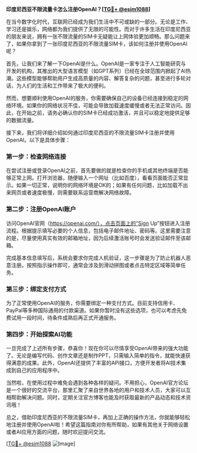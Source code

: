 **印度尼西亚不限流量卡怎么注册OpenAI？[[TG💪+ @esim1088](https://t.me/s/esim1088)]**

在当今数字化时代，互联网已经成为我们生活中不可或缺的一部分。无论是工作、学习还是娱乐，网络都为我们提供了无限的可能性。而对于许多生活在印度尼西亚的朋友来说，拥有一张不限流量的SIM卡无疑能让上网体验更加顺畅。那么问题来了，如果你拿到了一张印度尼西亚的不限流量SIM卡，该如何注册并使用OpenAI呢？

首先，让我们来了解一下OpenAI是什么。OpenAI是一家专注于人工智能研究与开发的机构，其推出的大型语言模型（如GPT系列）已经在全球范围内掀起了AI热潮。这些模型能够帮助用户生成高质量的内容、解答复杂的问题，甚至进行多轮对话，为人们的生活和工作带来了极大的便利。

然而，想要顺利使用OpenAI的服务，你需要确保自己的设备已经连接到稳定的网络环境。如果你的网络状况不佳，可能会导致加载速度缓慢或者无法正常访问。因此，在开始之前，请务必确认你的SIM卡已经成功激活，并且可以稳定地提供足够的数据流量。

接下来，我们将详细介绍如何通过印度尼西亚的不限流量SIM卡注册并使用OpenAI。以下是具体步骤：

### 第一步：检查网络连接

在尝试注册或登录OpenAI之前，首先要做的就是检查你的手机或其他终端是否能够正常上网。打开浏览器，随便输入一个网址（比如百度），看看页面能否正常显示。如果一切正常，说明你的网络环境是OK的；如果有任何问题，比如加载不出来网页或者速度极慢，则需要联系运营商解决网络故障。

### 第二步：注册OpenAI账户

访问OpenAI官网（https://openai.com/），点击页面上的“Sign Up”按钮进入注册流程。根据提示填写必要的个人信息，包括电子邮件地址、密码等。这里需要注意的是，尽量使用真实有效的邮箱地址，因为后续激活账号时会发送验证邮件至该邮箱。

完成基本信息填写后，系统会要求你完成人机验证，这一步骤是为了防止机器人恶意注册。按照指示操作即可，通常会涉及到滑动拼图或者点击特定区域等简单任务。

### 第三步：绑定支付方式

为了正常使用OpenAI的服务，你需要绑定一种支付方式。目前支持信用卡、PayPal等多种国际通用的付款渠道。如果你暂时没有这些选项，也可以考虑先免费试用一段时间，待条件成熟后再正式开通服务。

### 第四步：开始探索AI功能

一旦完成了上述所有步骤，恭喜你！现在你可以尽情享受OpenAI带来的强大功能了。无论是编写代码、创作文章还是制作PPT，只需输入简单的指令，就能快速获得满意的成果。此外，OpenAI还提供了丰富的API接口，方便开发者将AI技术集成到自己的应用程序中。

当然啦，在使用过程中难免会遇到各种各样的疑问。不用担心，OpenAI官方论坛是一个很好的交流平台，那里汇聚了来自世界各地的用户和技术人员，大家可以互相帮助解决问题。同时，定期关注官方博客也能及时获取最新的产品动态和技术资讯哦！

总之，借助印度尼西亚的不限流量SIM卡，再加上正确的操作方法，你就能够轻松地注册并使用OpenAI啦！希望这篇指南对你有所帮助，如果有其他关于网络设置或者AI应用方面的问题，随时欢迎提问交流。

[[TG💪+ @esim1088](https://t.me/s/esim1088) ![Image](https://i.postimg.cc/4NQfJmqS/Snipaste-2025-05-13-00-14-12.png)]